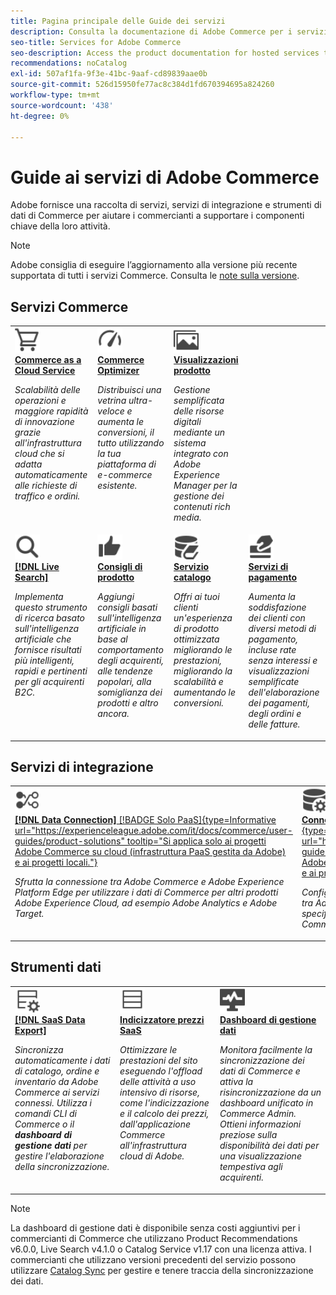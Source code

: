 ```yaml
---
title: Pagina principale delle Guide dei servizi
description: Consulta la documentazione di Adobe Commerce per i servizi Commerce SaaS
seo-title: Services for Adobe Commerce
seo-description: Access the product documentation for hosted services that help Adobe Commerce merchants support key components of their business.
recommendations: noCatalog
exl-id: 507af1fa-9f3e-41bc-9aaf-cd89839aae0b
source-git-commit: 526d15950fe77ac8c384d1fd670394695a824260
workflow-type: tm+mt
source-wordcount: '438'
ht-degree: 0%

---
```


# Guide ai servizi di Adobe Commerce

Adobe fornisce una raccolta di servizi, servizi di integrazione e strumenti di dati di Commerce per aiutare i commercianti a supportare i componenti chiave della loro attività.

>[!NOTE]
>
>Adobe consiglia di eseguire l’aggiornamento alla versione più recente supportata di tutti i servizi Commerce. Consulta le [note sulla versione](release-notes-all.md).

## Servizi Commerce

<table style="table-layout:fixed">
<tr style="border: 0;">
   <td valign="top">
      <a href="../cloud-service/overview.md">
      <img alt="Cloud" src="../assets/icons/shopping-cart.svg" width="40">
      </a>
      <div>
         <a href="../cloud-service/overview.md">
         <strong>Commerce as a Cloud Service</strong>
         </a>
      </div>
      <p>
         <em>Scalabilità delle operazioni e maggiore rapidità di innovazione grazie all'infrastruttura cloud che si adatta automaticamente alle richieste di traffico e ordini.</em>
      </p>
   </td>
   <td valign="top">
      <a href="../optimizer/overview.md">
      <img alt="Ottimizza" src="../assets/icons/gauge4.svg" width="40">
      </a>
      <div>
         <a href="../optimizer/overview.md">
         <strong>Commerce Optimizer</strong>
         </a>
      </div>
      <p>
         <em>Distribuisci una vetrina ultra-veloce e aumenta le conversioni, il tutto utilizzando la tua piattaforma di e-commerce esistente.</em>
      </p>
   </td>
   <td valign="top">
      <a href="../product-visuals/overview.md">
      <img alt="Visivo" src="../assets/icons/images.svg" width="40">
      </a>
      <div>
         <a href="../product-visuals/overview.md">
         <strong>Visualizzazioni prodotto</strong>
         </a>
      </div>
      <p>
         <em>Gestione semplificata delle risorse digitali mediante un sistema integrato con Adobe Experience Manager per la gestione dei contenuti rich media.</em>
      </p>
   </td>
   <td valign="top">
      <!-- Empty cell to maintain table structure -->
   </td>
</tr>
<tr style="border: 0;">
   <td valign="top">
      <a href="../live-search/overview.md">
      <img alt="Ricerca" src="../assets/icons/Magnify.svg" width="40">
      </a>
      <div>
         <a href="../live-search/overview.md">
         <strong>[!DNL Live Search]</strong>
         </a>
      </div>
      <p>
         <em>Implementa questo strumento di ricerca basato sull'intelligenza artificiale che fornisce risultati più intelligenti, rapidi e pertinenti per gli acquirenti B2C.</em>
      </p>
   </td>
   <td valign="top">
      <a href="../product-recommendations/overview.md">
      <img alt="Miniature in alto" src="../assets/icons/ThumbUp.svg" width="40">
      </a>
      <div>
         <a href="../product-recommendations/overview.md">
         <strong>Consigli di prodotto</strong>
         </a>
      </div>
      <p>
         <em>Aggiungi consigli basati sull'intelligenza artificiale in base al comportamento degli acquirenti, alle tendenze popolari, alla somiglianza dei prodotti e altro ancora.</em>
      </p>
   </td>
   <td valign="top">
      <a href="../catalog-service/overview.md">
      <img alt="Dati del catalogo per i servizi connessi" src="../assets/icons/DataBook.svg" width="40">
      </a>
      <div>
         <a href="../catalog-service/overview.md">
         <strong>Servizio catalogo</strong>
         </a>
      </div>
      <p>
         <em>Offri ai tuoi clienti un'esperienza di prodotto ottimizzata migliorando le prestazioni, migliorando la scalabilità e aumentando le conversioni.</em>
      </p>
   </td>
   <td valign="top">
      <a href="../payment-services/guide-overview.md">
      <img alt="Pagamenti con carta di credito" src="../assets/icons/CreditCard.svg" width="40">
      </a>
      <div>
         <a href="../payment-services/guide-overview.md">
         <strong>Servizi di pagamento</strong>
         </a>
      </div>
      <p>
         <em>Aumenta la soddisfazione dei clienti con diversi metodi di pagamento, incluse rate senza interessi e visualizzazioni semplificate dell'elaborazione dei pagamenti, degli ordini e delle fatture.</em>
      </p>
   </td>
</tr>
</table>

## Servizi di integrazione

<table style="table-layout:fixed">
<tr style="border: 0;">
   <td valign="top">
      <a href="../data-connection/overview.md">
      <img alt="Trasferisci dati alla piattaforma" src="../assets/icons/TransferToPlatform.svg" width="40">
      </a>
      <div>
         <a href="../data-connection/overview.md">
         <strong>[!DNL Data Connection]</strong> [!BADGE Solo PaaS]{type=Informative url="https://experienceleague.adobe.com/it/docs/commerce/user-guides/product-solutions" tooltip="Si applica solo ai progetti Adobe Commerce su cloud (infrastruttura PaaS gestita da Adobe) e ai progetti locali."}
         </a>
      </div>
      <p>
         <em>Sfrutta la connessione tra Adobe Commerce e Adobe Experience Platform Edge per utilizzare i dati di Commerce per altri prodotti Adobe Experience Cloud, ad esempio Adobe Analytics e Adobe Target.</em>
      </p>
   </td>
   <td valign="top">
      <a href="../landing/saas.md">
      <img alt="Miniature in alto" src="../assets/icons/DataSetting.svg" width="40">
      </a>
      <div>
          <a href="../landing/saas.md">
         <strong>Connettore servizi Commerce</strong> [!BADGE Solo PaaS]{type=Informative url="https://experienceleague.adobe.com/it/docs/commerce/user-guides/product-solutions" tooltip="Si applica solo ai progetti Adobe Commerce on Cloud (infrastruttura PaaS gestita da Adobe) e ai progetti locali."}
         </a>
      </div>
      <p>
         <em>Configura l'autenticazione per abilitare la comunicazione sicura tra Adobe Commerce e i servizi connessi. Per ogni ambiente, specificare l'ID dello spazio dati per l'archiviazione dati dei servizi Commerce.</em>
      </p>
   </td>
</tr>
</table>

## Strumenti dati

<table style="table-layout:fixed">
<tr style="border: 0;">
   <td valign="top">
       <a href="../data-export/overview.md">
      <img alt="Gestione feed esportazione dati SaaS" src="../assets/icons/FeedManagement.svg" width="40">
      </a>
      <div>
         <a href="../data-export/overview.md">
         <strong>[!DNL SaaS Data Export]</strong>
         </a>
      </div>
      <p>
         <em>Sincronizza automaticamente i dati di catalogo, ordine e inventario da Adobe Commerce ai servizi connessi. Utilizza i comandi CLI di Commerce o il <strong>dashboard di gestione dati</strong> per gestire l'elaborazione della sincronizzazione.</em>
      </p>
   </td>
   <td valign="top">
      <a href="../price-index/price-indexing.md">
      <img alt="Feed prezzi prodotto" src="../assets/icons/Feed.svg" width="40">
      </a>
      <div>
          <a href="../price-index/price-indexing.md">
         <strong>Indicizzatore prezzi SaaS</strong>
         </a>
      </div>
      <p>
         <em>Ottimizzare le prestazioni del sito eseguendo l'offload delle attività a uso intensivo di risorse, come l'indicizzazione e il calcolo dei prezzi, dall'applicazione Commerce all'infrastruttura cloud di Adobe.</em>
      </p>
   </td>
   <td valign="top">
      <a href="https://experienceleague.adobe.com/it/docs/commerce-admin/systems/data-transfer/data-dashboard" target="_blank">
      <img alt="Sincronizzazione dei dati del monitor" src="../assets/icons/Monitoring.svg" width="40">
      </a>
      <div>
          <a href="https://experienceleague.adobe.com/it/docs/commerce-admin/systems/data-transfer/data-dashboard" target="_blank">
         <strong>Dashboard di gestione dati</strong>
         </a>
      </div>
      <p>
         <em>Monitora facilmente la sincronizzazione dei dati di Commerce e attiva la risincronizzazione da un dashboard unificato in Commerce Admin. Ottieni informazioni preziose sulla disponibilità dei dati per una visualizzazione tempestiva agli acquirenti.</em>
      </p>
   </td>
</table>

>[!NOTE]
>
>La dashboard di gestione dati è disponibile senza costi aggiuntivi per i commercianti di Commerce che utilizzano Product Recommendations v6.0.0, Live Search v4.1.0 o Catalog Service v1.17 con una licenza attiva. I commercianti che utilizzano versioni precedenti del servizio possono utilizzare [Catalog Sync](../landing/catalog-sync.md) per gestire e tenere traccia della sincronizzazione dei dati.
